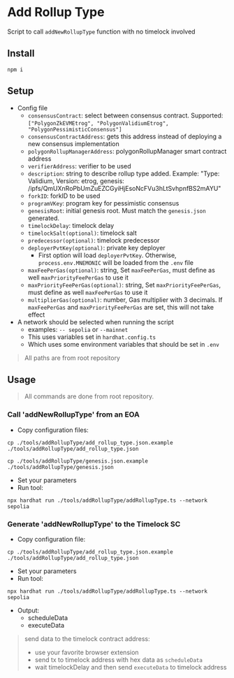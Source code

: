 # Add Rollup Type
Script to call `addNewRollupType` function with no timelock involved

## Install
```
npm i
```

## Setup
- Config file
  - `consensusContract`: select between consensus contract. Supported: `["PolygonZkEVMEtrog", "PolygonValidiumEtrog", "PolygonPessimisticConsensus"]`
  - `consensusContractAddress`: gets this address instead of deploying a new consensus implementation
  - `polygonRollupManagerAddress`: polygonRollupManager smart contract address
  - `verifierAddress`: verifier to be used
  - `description`: string to describe rollup type added. Example: "Type: Validium, Version: etrog, genesis: /ipfs/QmUXnRoPbUmZuEZCGyiHjEsoNcFVu3hLtSvhpnfBS2mAYU"
  - `forkID`: forkID to be used
  - `programVKey`: program key for pessimistic consensus
  - `genesisRoot`: initial genesis root. Must match the `genesis.json` generated.
  - `timelockDelay`: timelock delay
  - `timelockSalt(optional)`: timelock salt
  - `predecessor(optional)`: timelock predecessor
  - `deployerPvtKey(optional)`: private key deployer
    - First option will load `deployerPvtKey`. Otherwise, `process.env.MNEMONIC` will be loaded from the `.env` file
  - `maxFeePerGas(optional)`: string, Set `maxFeePerGas`, must define as well `maxPriorityFeePerGas` to use it
  - `maxPriorityFeePerGas(optional)`: string, Set `maxPriorityFeePerGas`, must define as well `maxFeePerGas` to use it
  - `multiplierGas(optional)`: number, Gas multiplier with 3 decimals. If `maxFeePerGas` and `maxPriorityFeePerGas` are set, this will not take effect
- A network should be selected when running the script
  - examples: `-- sepolia` or `--mainnet`
  - This uses variables set in `hardhat.config.ts`
  - Which uses some environment variables that should be set in `.env`
> All paths are from root repository

## Usage
> All commands are done from root repository.

### Call 'addNewRollupType' from an EOA

- Copy configuration files:
```
cp ./tools/addRollupType/add_rollup_type.json.example ./tools/addRollupType/add_rollup_type.json
```

```
cp ./tools/addRollupType/genesis.json.example ./tools/addRollupType/genesis.json
```

- Set your parameters
- Run tool:
```
npx hardhat run ./tools/addRollupType/addRollupType.ts --network sepolia
```

### Generate 'addNewRollupType' to the Timelock SC

- Copy configuration file:
```
cp ./tools/addRollupType/add_rollup_type.json.example ./tools/addRollupType/add_rollup_type.json
```

- Set your parameters
- Run tool:
```
npx hardhat run ./tools/addRollupType/addRollupType.ts --network sepolia
```
- Output:
  - scheduleData
  - executeData
> send data to the timelock contract address:
> - use your favorite browser extension
> - send tx to timelock address with hex data as `scheduleData`
> - wait timelockDelay and then send `executeData` to timelock address